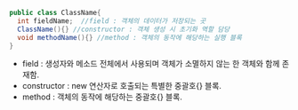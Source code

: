 ``` java
public class ClassName{
  int fieldName;  //field : 객체의 데이터가 저장되는 곳
  ClassName(){} //constructor : 객체 생성 시 초기화 역할 담당
  void methodName(){} //method : 객체의 동작에 해당하는 실행 블록
}
```
- field : 생성자와 메소드 전체에서 사용되며 객체가 소멸하지 않는 한 객체와 함께 존재함.
- constructor : new 연산자로 호출되는 특별한 중괄호{} 블록.
- method : 객체의 동작에 해당하는 중괄호{} 블록.
